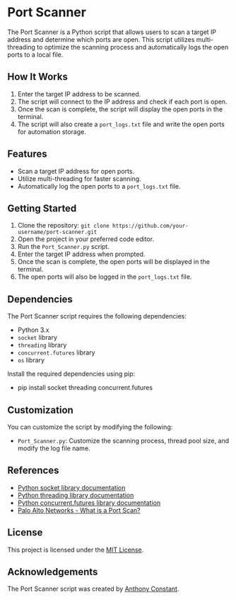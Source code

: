 # Port Scanner

The Port Scanner is a Python script that allows users to scan a target IP address and determine which ports are open. This script utilizes multi-threading to optimize the scanning process and automatically logs the open ports to a local file.

## How It Works

1. Enter the target IP address to be scanned.
2. The script will connect to the IP address and check if each port is open.
3. Once the scan is complete, the script will display the open ports in the terminal.
4. The script will also create a `port_logs.txt` file and write the open ports for automation storage.

## Features

- Scan a target IP address for open ports.
- Utilize multi-threading for faster scanning.
- Automatically log the open ports to a `port_logs.txt` file.

## Getting Started

1. Clone the repository: `git clone https://github.com/your-username/port-scanner.git`
2. Open the project in your preferred code editor.
3. Run the `Port_Scanner.py` script.
4. Enter the target IP address when prompted.
5. Once the scan is complete, the open ports will be displayed in the terminal.
6. The open ports will also be logged in the `port_logs.txt` file.

## Dependencies

The Port Scanner script requires the following dependencies:

- Python 3.x
- `socket` library
- `threading` library
- `concurrent.futures` library
- `os` library

Install the required dependencies using pip:
- pip install socket threading concurrent.futures


## Customization

You can customize the script by modifying the following:

- `Port_Scanner.py`: Customize the scanning process, thread pool size, and modify the log file name.

## References

- [Python socket library documentation](https://docs.python.org/3/library/socket.html)
- [Python threading library documentation](https://docs.python.org/3/library/threading.html)
- [Python concurrent.futures library documentation](https://docs.python.org/3/library/concurrent.futures.html)
- [Palo Alto Networks - What is a Port Scan?](https://www.paloaltonetworks.com/cyberpedia/what-is-a-port-scan)

## License

This project is licensed under the [MIT License](https://opensource.org/licenses/MIT).

## Acknowledgements

The Port Scanner script was created by [Anthony Constant](https://anthonyconstant.co.uk/).



